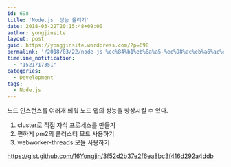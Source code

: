 ```yaml
---
id: 698
title: 'Node.js  성능 올리기'
date: 2018-03-22T20:15:48+09:00
author: yongjinsite
layout: post
guid: https://yongjinsite.wordpress.com/?p=698
permalink: '/2018/03/22/node-js-%ec%84%b1%eb%8a%a5-%ec%98%ac%eb%a6%ac%ea%b8%b0/'
timeline_notification:
  - "1521717351"
categories:
  - Development
tags:
  - Node.js
---
```

노드 인스턴스를 여러개 띄워 노드 앱의 성능을 향상시킬 수 있다.

  1. cluster로 직접 자식 프로세스를 만들기
  2. 편하게 pm2의 클러스터 모드 사용하기
  3. webworker-threads 모듈 사용하기

https://gist.github.com/16Yongjin/3f52d2b37e2f6ea8bc3f416d292a4ddb